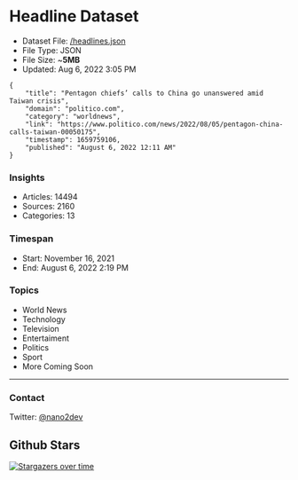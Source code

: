 # Headline Dataset

- Dataset File: [/headlines.json](https://raw.githubusercontent.com/fwd/news/master/headlines.json) 
- File Type: JSON
- File Size: ~**5MB**
- Updated: Aug 6, 2022 3:05 PM

```
{
    "title": "Pentagon chiefs’ calls to China go unanswered amid Taiwan crisis",
    "domain": "politico.com",
    "category": "worldnews",
    "link": "https://www.politico.com/news/2022/08/05/pentagon-china-calls-taiwan-00050175",
    "timestamp": 1659759106,
    "published": "August 6, 2022 12:11 AM"
}
```

### Insights

- Articles: 14494
- Sources: 2160
- Categories: 13

### Timespan

- Start: November 16, 2021
- End: August 6, 2022 2:19 PM

### Topics

- World News
- Technology
- Television
- Entertaiment
- Politics
- Sport
- More Coming Soon

---

### Contact 

Twitter: [@nano2dev](https://twitter.com/nano2dev)

## Github Stars

[![Stargazers over time](https://starchart.cc/fwd/news.svg)](https://starchart.cc/fwd/news)
	